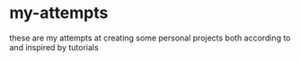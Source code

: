 # my-attempts
these are my attempts at creating some personal projects both according to and inspired by tutorials
